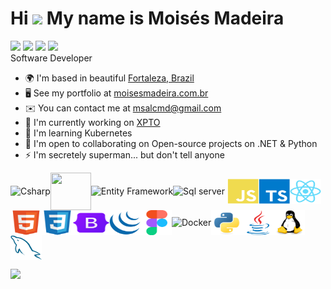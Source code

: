 Hi ![](https://user-images.githubusercontent.com/18350557/176309783-0785949b-9127-417c-8b55-ab5a4333674e.gif) My name is Moisés Madeira
======================================================================================================================================
<div> 
  <a href="https://www.linkedin.com/in/moisesdev" target="_blank"><img src="https://img.shields.io/badge/-LinkedIn-%230077B5?style=for-the-badge&logo=linkedin&logoColor=white" target="_blank"></a>
  <a href = "mailto:moisesprepara@gmail.com"><img src="https://img.shields.io/badge/Gmail-D14836?style=for-the-badge&logo=gmail&logoColor=white" target="_blank"></a>
  <a href="https://www.youtube.com/c/MoisésMadeira" target="_blank"><img src="https://img.shields.io/badge/YouTube-FF0000?style=for-the-badge&logo=youtube&logoColor=white" target="_blank"></a>
  <a href="https://wa.me/+5585981629098?text=oi" target="_blank"><img src="https://img.shields.io/badge/WhatsApp-25D366?style=for-the-badge&logo=whatsapp&logoColor=white" target="_blank"></a>
</div>
Software Developer

* 🌍  I'm based in beautiful [Fortaleza, Brazil](https://www.google.com.br/maps/@-3.7256181,-38.491757,3a,75y,42.27h,95.37t/data=!3m6!1e1!3m4!1sadJbg31MHpOAIuR6tuUeWg!2e0!7i16384!8i8192?hl=pt-BR&expflags=__data_rollout__Tactile.IsDogfoodRollout__launched__%3Afalse%2C__data_rollout__Tactile.IsFishfoodRollout__launched__%3Afalse&entry=ttu)
* 🖥️  See my portfolio at [moisesmadeira.com.br](http://moisesmadeira.com.br)
* ✉️  You can contact me at [msalcmd@gmail.com](mailto:msalcmd@gmail.com)
* 🚀  I'm currently working on [XPTO](http://xpto)
* 🧠  I'm learning Kubernetes
* 🤝  I'm open to collaborating on Open-source projects on .NET & Python
* ⚡  I'm secretely superman... but don't tell anyone

<img align="center" alt="Csharp" height="60" width="65" src="https://cdn.jsdelivr.net/gh/devicons/devicon/icons/csharp/csharp-original.svg" /><img align="center" height="60" width="65" src="https://cdn.jsdelivr.net/gh/devicons/devicon/icons/dotnetcore/dotnetcore-original.svg" /><img align="center" alt="Entity Framework" height="60" width="65" src="https://plugins.jetbrains.com/files/18147/154422/icon/pluginIcon.svg" title="Entity Framework"><img align="center" alt="Sql server" height="60" width="65" src="https://gist.githubusercontent.com/moisesAlc/0341353e307b44086d7673db7be47ae0/raw/8d8598a0c024d3e7d86d31532fafa0c30ddaee6a/sqlserver.svg" title="SQL Server">
<img display="inline" align="center" alt="Js" height="40" width="50" title="Javascript" src="https://raw.githubusercontent.com/devicons/devicon/master/icons/javascript/javascript-plain.svg"><img align="center" alt="Ts" height="40" width="50" title="Typescript" src="https://raw.githubusercontent.com/devicons/devicon/master/icons/typescript/typescript-plain.svg"><img align="center" alt="React" height="40" title="React" width="50" src="https://raw.githubusercontent.com/devicons/devicon/master/icons/react/react-original.svg"><img align="center" alt="HTML" height="40" title="HTML5"  width="50" src="https://raw.githubusercontent.com/devicons/devicon/master/icons/html5/html5-original.svg"><img align="center" alt="CSS" height="40" width="50" src="https://raw.githubusercontent.com/devicons/devicon/master/icons/css3/css3-original.svg" title="CSS3"><img align="center" alt="Bootstrap" height="40" width="58" src="https://raw.githubusercontent.com/devicons/devicon/master/icons/bootstrap/bootstrap-original.svg" title="Bootstrap"><img align="center" alt="Jquery" height="40" width="50" src="https://raw.githubusercontent.com/devicons/devicon/master/icons/jquery/jquery-original.svg" title="Jquery"><img align="center" alt="figma" height="40" width="50" src="https://raw.githubusercontent.com/devicons/devicon/master/icons/figma/figma-original.svg" title="Figma"><img align="center" alt="Docker" height="40" width="50" src="https://cdn.jsdelivr.net/gh/devicons/devicon/icons/docker/docker-original-wordmark.svg" /><img align="center" alt="Python" height="40" width="50" src="https://raw.githubusercontent.com/devicons/devicon/master/icons/python/python-original.svg" title="Python"><img align="center" alt="Python" height="40" width="50" src="https://raw.githubusercontent.com/devicons/devicon/master/icons/java/java-original.svg" title="Java"><img align="center" alt="Linux" height="40" width="50" src="https://raw.githubusercontent.com/devicons/devicon/master/icons/linux/linux-original.svg" title="Linux"><img align="center" alt="MySQL" height="40" width="50" src="https://raw.githubusercontent.com/devicons/devicon/master/icons/mysql/mysql-original.svg" title="MySQL">

<!--<p align="right">
  <img src="https://github-readme-stats.vercel.app/api?username=moisesAlc&show_icons=true&theme=outrun&include_all_commits=true&count_private=true"/>
</p>-->

<p align="left">
  <img src="https://github-readme-stats.vercel.app/api/top-langs/?username=moisesAlc&layout=compact&langs_count=8&theme=outrun"/>
</p>
